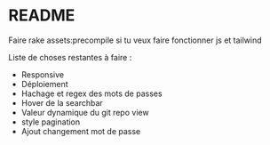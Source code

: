 # README

Faire rake assets:precompile si tu veux faire fonctionner js et tailwind

Liste de choses restantes à faire : 

- Responsive
- Déploiement
- Hachage et regex des mots de passes
- Hover de la searchbar
- Valeur dynamique du git repo view
- style pagination
- Ajout changement mot de passe
